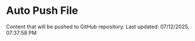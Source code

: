 # Auto Push File

Content that will be pushed to GitHub repository.
Last updated: 07/12/2025, 07:37:58 PM